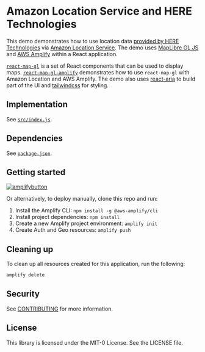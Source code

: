 # Amazon Location Service and HERE Technologies

This demo demonstrates how to use location data [provided by HERE Technologies](https://aws.amazon.com/location/data-providers/here-technologies/) via [Amazon Location Service](https://aws.amazon.com/location). The demo uses [MapLibre GL JS](https://maplibre.org/maplibre-gl-js-docs/api/) and [AWS Amplify](https://aws.amazon.com/amplify/) within a React application.

[`react-map-gl`](https://visgl.github.io/react-map-gl/) is a set of React components that can be
used to display maps. [`react-map-gl-amplify`](../react-map-gl-amplify/) demonstrates how to use
`react-map-gl` with Amazon Location and AWS Amplify. The demo also uses [react-aria](https://react-spectrum.adobe.com/react-aria/index.html) to build part of the UI and [tailwindcss](https://github.com/tailwindlabs/tailwindcss) for styling.

## Implementation

See [`src/index.js`](src/index.js).

## Dependencies

See [`package.json`](package.json#L6-L22).

## Getting started

[![amplifybutton](https://oneclick.amplifyapp.com/button.svg)](https://console.aws.amazon.com/amplify/home#/deploy?repo=https://github.com/aws-samples/amazon-location-samples/tree/main/)

Or alternatively, to deploy manually, clone this repo and run:

1. Install the Amplify CLI: `npm install -g @aws-amplify/cli`
1. Install project dependencies: `npm install`
1. Create a new Amplify project environment: `amplify init`
1. Create Auth and Geo resources: `amplify push`

## Cleaning up

To clean up all resources created for this application, run the following:

```bash
amplify delete
```

## Security

See [CONTRIBUTING](../CONTRIBUTING.md#security-issue-notifications) for more information.

## License

This library is licensed under the MIT-0 License. See the LICENSE file.
